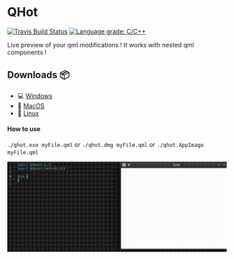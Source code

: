 # QHot

[![Travis Build Status](https://travis-ci.org/patrickelectric/qhot.svg?branch=master)](https://travis-ci.org/patrickelectric/qhot)
[![Language grade: C/C++](https://img.shields.io/lgtm/grade/cpp/g/patrickelectric/qhot.svg?logo=lgtm&logoWidth=18)](https://lgtm.com/projects/g/patrickelectric/qhot/context:cpp)

Live preview of your qml modifications !
It works with nested qml components !

## Downloads :package:

- :computer: [Windows](https://github.com/patrickelectric/qhot/releases/download/continuous/qhot_release.zip)
- :apple: [MacOS](https://github.com/patrickelectric/qhot/releases/download/continuous/qhot.dmg)
- :penguin: [Linux](https://github.com/patrickelectric/qhot/releases/download/continuous/qhot.AppImage)

#### How to use
`./qhot.exe myFile.qml` or `./qhot.dmg myFile.qml` or `./qhot.AppImage myFile.qml`

![](/doc/example.gif)
